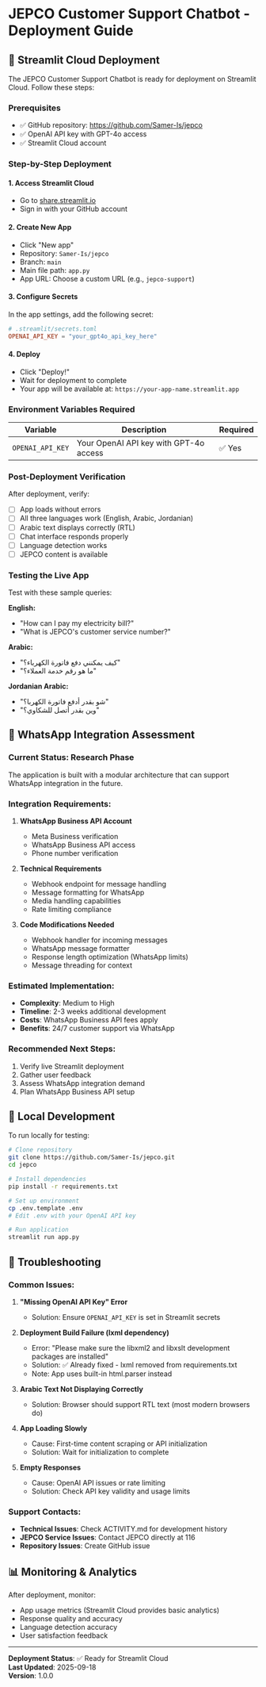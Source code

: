 # JEPCO Customer Support Chatbot - Deployment Guide

## 🚀 Streamlit Cloud Deployment

The JEPCO Customer Support Chatbot is ready for deployment on Streamlit Cloud. Follow these steps:

### Prerequisites
- ✅ GitHub repository: https://github.com/Samer-Is/jepco
- ✅ OpenAI API key with GPT-4o access
- ✅ Streamlit Cloud account

### Step-by-Step Deployment

#### 1. Access Streamlit Cloud
- Go to [share.streamlit.io](https://share.streamlit.io)
- Sign in with your GitHub account

#### 2. Create New App
- Click "New app"
- Repository: `Samer-Is/jepco`
- Branch: `main`
- Main file path: `app.py`
- App URL: Choose a custom URL (e.g., `jepco-support`)

#### 3. Configure Secrets
In the app settings, add the following secret:

```toml
# .streamlit/secrets.toml
OPENAI_API_KEY = "your_gpt4o_api_key_here"
```

#### 4. Deploy
- Click "Deploy!"
- Wait for deployment to complete
- Your app will be available at: `https://your-app-name.streamlit.app`

### Environment Variables Required

| Variable | Description | Required |
|----------|-------------|----------|
| `OPENAI_API_KEY` | Your OpenAI API key with GPT-4o access | ✅ Yes |

### Post-Deployment Verification

After deployment, verify:
- [ ] App loads without errors
- [ ] All three languages work (English, Arabic, Jordanian)
- [ ] Arabic text displays correctly (RTL)
- [ ] Chat interface responds properly
- [ ] Language detection works
- [ ] JEPCO content is available

### Testing the Live App

Test with these sample queries:

**English:**
- "How can I pay my electricity bill?"
- "What is JEPCO's customer service number?"

**Arabic:**
- "كيف يمكنني دفع فاتورة الكهرباء؟"
- "ما هو رقم خدمة العملاء؟"

**Jordanian Arabic:**
- "شو بقدر أدفع فاتورة الكهربا؟"
- "وين بقدر أتصل للشكاوي؟"

## 📱 WhatsApp Integration Assessment

### Current Status: Research Phase

The application is built with a modular architecture that can support WhatsApp integration in the future.

### Integration Requirements:
1. **WhatsApp Business API Account**
   - Meta Business verification
   - WhatsApp Business API access
   - Phone number verification

2. **Technical Requirements**
   - Webhook endpoint for message handling
   - Message formatting for WhatsApp
   - Media handling capabilities
   - Rate limiting compliance

3. **Code Modifications Needed**
   - Webhook handler for incoming messages
   - WhatsApp message formatter
   - Response length optimization (WhatsApp limits)
   - Message threading for context

### Estimated Implementation:
- **Complexity**: Medium to High
- **Timeline**: 2-3 weeks additional development
- **Costs**: WhatsApp Business API fees apply
- **Benefits**: 24/7 customer support via WhatsApp

### Recommended Next Steps:
1. Verify live Streamlit deployment
2. Gather user feedback
3. Assess WhatsApp integration demand
4. Plan WhatsApp Business API setup

## 🔧 Local Development

To run locally for testing:

```bash
# Clone repository
git clone https://github.com/Samer-Is/jepco.git
cd jepco

# Install dependencies
pip install -r requirements.txt

# Set up environment
cp .env.template .env
# Edit .env with your OpenAI API key

# Run application
streamlit run app.py
```

## 🐛 Troubleshooting

### Common Issues:

1. **"Missing OpenAI API Key" Error**
   - Solution: Ensure `OPENAI_API_KEY` is set in Streamlit secrets

2. **Deployment Build Failure (lxml dependency)**
   - Error: "Please make sure the libxml2 and libxslt development packages are installed"
   - Solution: ✅ Already fixed - lxml removed from requirements.txt
   - Note: App uses built-in html.parser instead

3. **Arabic Text Not Displaying Correctly**
   - Solution: Browser should support RTL text (most modern browsers do)

4. **App Loading Slowly**
   - Cause: First-time content scraping or API initialization
   - Solution: Wait for initialization to complete

5. **Empty Responses**
   - Cause: OpenAI API issues or rate limiting
   - Solution: Check API key validity and usage limits

### Support Contacts:
- **Technical Issues**: Check ACTIVITY.md for development history
- **JEPCO Service Issues**: Contact JEPCO directly at 116
- **Repository Issues**: Create GitHub issue

## 📊 Monitoring & Analytics

After deployment, monitor:
- App usage metrics (Streamlit Cloud provides basic analytics)
- Response quality and accuracy
- Language detection accuracy
- User satisfaction feedback

---

**Deployment Status**: ✅ Ready for Streamlit Cloud  
**Last Updated**: 2025-09-18  
**Version**: 1.0.0

